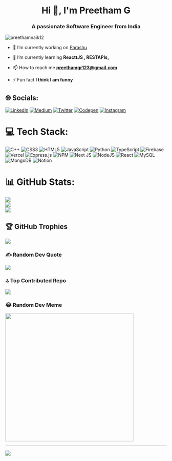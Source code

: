 <h1 align="center">Hi 👋, I'm Preetham G</h1>
<h3 align="center">A passionate Software Engineer from India</h3>

<p align="left"> <img src="https://komarev.com/ghpvc/?username=preethamnaik12&label=Profile%20views&color=0e75b6&style=flat" alt="preethamnaik12" /> </p>

- 🔭 I’m currently working on [Parashu](https://github.com/PreethamNaik12/parashu)

- 🌱 I’m currently learning **ReacttJS , RESTAPIs,**

- 📫 How to reach me **preethamgr123@gmail.com**

- ⚡ Fun fact **I think I am funny**

## 🌐 Socials:
 [![LinkedIn](https://img.shields.io/badge/LinkedIn-%230077B5.svg?logo=linkedin&logoColor=white)](https://linkedin.com/in/preethamgr123) [![Medium](https://img.shields.io/badge/Medium-12100E?logo=medium&logoColor=white)](https://medium.com/@@preethamgr123) [![Twitter](https://img.shields.io/badge/Twitter-%231DA1F2.svg?logo=Twitter&logoColor=white)](https://twitter.com/PreethamNaik8) [![Codepen](https://img.shields.io/badge/Codepen-000000?style=for-the-badge&logo=codepen&logoColor=white)](https://codepen.io/preethamgr12) [![Instagram](https://img.shields.io/badge/Instagram-%23E4405F.svg?logo=Instagram&logoColor=white)](https://instagram.com/_preethamnaik_)





# 💻 Tech Stack:
![C++](https://img.shields.io/badge/c++-%2300599C.svg?style=flat&logo=c%2B%2B&logoColor=white) ![CSS3](https://img.shields.io/badge/css3-%231572B6.svg?style=flat&logo=css3&logoColor=white) ![HTML5](https://img.shields.io/badge/html5-%23E34F26.svg?style=flat&logo=html5&logoColor=white) ![JavaScript](https://img.shields.io/badge/javascript-%23323330.svg?style=flat&logo=javascript&logoColor=%23F7DF1E) ![Python](https://img.shields.io/badge/python-3670A0?style=flat&logo=python&logoColor=ffdd54) ![TypeScript](https://img.shields.io/badge/typescript-%23007ACC.svg?style=flat&logo=typescript&logoColor=white) ![Firebase](https://img.shields.io/badge/firebase-%23039BE5.svg?style=flat&logo=firebase) ![Vercel](https://img.shields.io/badge/vercel-%23000000.svg?style=flat&logo=vercel&logoColor=white) ![Express.js](https://img.shields.io/badge/express.js-%23404d59.svg?style=flat&logo=express&logoColor=%2361DAFB) ![NPM](https://img.shields.io/badge/NPM-%23000000.svg?style=flat&logo=npm&logoColor=white) ![Next JS](https://img.shields.io/badge/Next-black?style=flat&logo=next.js&logoColor=white) ![NodeJS](https://img.shields.io/badge/node.js-6DA55F?style=flat&logo=node.js&logoColor=white) ![React](https://img.shields.io/badge/react-%2320232a.svg?style=flat&logo=react&logoColor=%2361DAFB) ![MySQL](https://img.shields.io/badge/mysql-%2300f.svg?style=flat&logo=mysql&logoColor=white) ![MongoDB](https://img.shields.io/badge/MongoDB-%234ea94b.svg?style=flat&logo=mongodb&logoColor=white) ![Notion](https://img.shields.io/badge/Notion-%23000000.svg?style=flat&logo=notion&logoColor=white)
# 📊 GitHub Stats:
![](https://github-readme-stats.vercel.app/api?username=PreethamNaik12&theme=dark&hide_border=true&include_all_commits=true&count_private=true)<br/>
![](https://github-readme-streak-stats.herokuapp.com/?user=PreethamNaik12&theme=dark&hide_border=true)<br/>
![](https://github-readme-stats.vercel.app/api/top-langs/?username=PreethamNaik12&theme=dark&hide_border=true&include_all_commits=true&count_private=true&layout=compact)

## 🏆 GitHub Trophies
![](https://github-profile-trophy.vercel.app/?username=PreethamNaik12&theme=radical&no-frame=true&no-bg=false&margin-w=4)

### ✍️ Random Dev Quote
![](https://quotes-github-readme.vercel.app/api?type=horizontal&theme=radical)

### 🔝 Top Contributed Repo
![](https://github-contributor-stats.vercel.app/api?username=PreethamNaik12&limit=5&theme=dark&combine_all_yearly_contributions=true)

### 😂 Random Dev Meme
<img src='https://randommeme-five.vercel.app/' style="height: 400px;"/>

---
[![](https://visitcount.itsvg.in/api?id=PreethamNaik12&icon=0&color=0)](https://visitcount.itsvg.in)

<!-- Proudly created with GPRM ( https://gprm.itsvg.in ) -->
